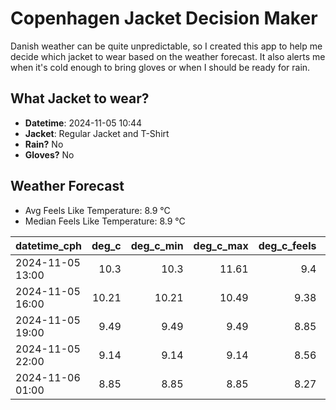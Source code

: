
# Copenhagen Jacket Decision Maker

Danish weather can be quite unpredictable, so I created this app to help me decide which jacket to wear based on the weather forecast. 
It also alerts me when it's cold enough to bring gloves or when I should be ready for rain.

## What Jacket to wear?

- **Datetime**: 2024-11-05 10:44
- **Jacket**: Regular Jacket and T-Shirt
- **Rain?** No
- **Gloves?** No

## Weather Forecast
- Avg Feels Like Temperature: 8.9 °C
- Median Feels Like Temperature: 8.9 °C

| datetime_cph     |   deg_c |   deg_c_min |   deg_c_max |   deg_c_feels | weather   | wind   | rain   |
|:-----------------|--------:|------------:|------------:|--------------:|:----------|:-------|:-------|
| 2024-11-05 13:00 |   10.3  |       10.3  |       11.61 |          9.4  | Clouds    | Low    | None   |
| 2024-11-05 16:00 |   10.21 |       10.21 |       10.49 |          9.38 | Clouds    | Low    | None   |
| 2024-11-05 19:00 |    9.49 |        9.49 |        9.49 |          8.85 | Clouds    | Low    | None   |
| 2024-11-05 22:00 |    9.14 |        9.14 |        9.14 |          8.56 | Clouds    | Low    | None   |
| 2024-11-06 01:00 |    8.85 |        8.85 |        8.85 |          8.27 | Clouds    | Low    | None   |
        